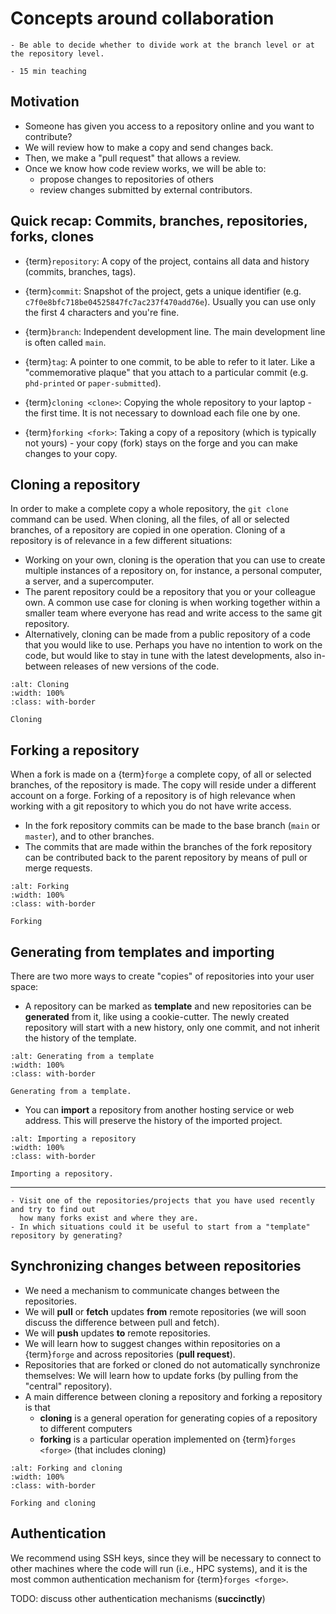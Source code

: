 # Concepts around collaboration

```{objectives}
- Be able to decide whether to divide work at the branch level or at the repository level.
```

```{instructor-note}
- 15 min teaching
```


## Motivation

- Someone has given you access to a repository online and you want to contribute?
- We will review how to make a copy and send changes back.
- Then, we make a "pull request" that allows a review.
- Once we know how code review works, we will be able to:
  - propose changes to repositories of others 
  - review changes submitted by external contributors.


## Quick recap: Commits, branches, repositories, forks, clones

- {term}`repository`: A copy of the project, contains all data and history (commits, branches, tags).
- {term}`commit`: Snapshot of the project, gets a unique identifier 
  (e.g. `c7f0e8bfc718be04525847fc7ac237f470add76e`).
  Usually you can use only the first 4 characters and you're fine.

- {term}`branch`: Independent development line. The main development line is often called `main`.
- {term}`tag`: A pointer to one commit, to be able to refer to it later. 
  Like a "commemorative plaque"
  that you attach to a particular commit (e.g. `phd-printed` or `paper-submitted`).
- {term}`cloning <clone>`: Copying the whole repository to your laptop - the first time. It is not necessary to download each file one by one.
- {term}`forking <fork>`: Taking a copy of a repository (which is typically not yours) - your
  copy (fork) stays on the forge and you can make changes to your copy.

## Cloning a repository

In order to make a complete copy a whole repository, the `git clone` command can be used. When cloning, all the files, of all or selected branches, of a repository are copied in one operation. Cloning of a repository is of relevance in a few different situations:
* Working on your own, cloning is the operation that you can use to create multiple instances of a repository on, for instance, a personal computer, a server, and a supercomputer.
* The parent repository could be a repository that you or your colleague own. A common use case for cloning is when working together within a smaller team where everyone has read and write access to the same git repository.
* Alternatively, cloning can be made from a public repository of a code that you would like to use. Perhaps you have no intention to work on the code, but would like to stay in tune with the latest developments, also in-between releases of new versions of the code.

```{figure} img/overview/clone.png
:alt: Cloning
:width: 100%
:class: with-border

Cloning
```


## Forking a repository

When a fork is made on a {term}`forge` a complete copy, of all or selected branches, of the repository is made. The copy will reside under a different account on a forge. Forking of a repository is of high relevance when working with a git repository to which you do not have write access.
* In the fork repository commits can be made to the base branch (`main` or `master`), and to other branches.
* The commits that are made within the branches of the fork repository can be contributed back to the parent repository by means of pull or merge requests.

```{figure} img/overview/fork.png
:alt: Forking
:width: 100%
:class: with-border

Forking
```


## Generating from templates and importing

There are two more ways to create "copies" of repositories into your user space:
- A repository can be marked as **template** and new repositories can be
  **generated** from it, like using a cookie-cutter.
  The newly created repository will start with a new history, only one commit, and not
  inherit the history of the template.

```{figure} img/overview/generate.png
:alt: Generating from a template
:width: 100%
:class: with-border

Generating from a template.
```

- You can **import** a repository from another hosting service or web address.
  This will preserve the history of the imported project.

```{figure} img/overview/import.png
:alt: Importing a repository
:width: 100%
:class: with-border

Importing a repository.
```
---

```{discussion}
- Visit one of the repositories/projects that you have used recently and try to find out
  how many forks exist and where they are.
- In which situations could it be useful to start from a "template" repository by generating?
```


## Synchronizing changes between repositories

- We need a mechanism to communicate changes between the repositories.
- We will **pull** or **fetch** updates **from** remote repositories (we will soon discuss the difference between pull and fetch).
- We will **push** updates **to** remote repositories.
- We will learn how to suggest changes within repositories on a {term}`forge` and across repositories (**pull request**).
- Repositories that are forked or cloned do not automatically synchronize themselves:
  We will learn how to update forks (by pulling from the "central" repository).
- A main difference between cloning a repository and forking a repository is that
  - **cloning** is a general operation for generating copies of a repository to different computers
  - **forking** is a particular operation implemented on {term}`forges <forge>` (that includes cloning)

```{figure} img/overview/forkandclone.png
:alt: Forking and cloning
:width: 100%
:class: with-border

Forking and cloning
```

## Authentication

We recommend using SSH keys, 
since they will be necessary to connect to other machines
where the code will run (i.e., HPC systems),
and it is the most common authentication mechanism for {term}`forges <forge>`.

TODO: discuss other authentication mechanisms (**succinctly**)
